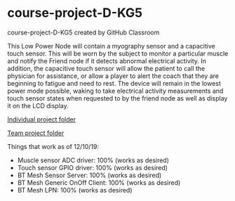 # course-project-D-KG5
course-project-D-KG5 created by GitHub Classroom

This Low Power Node will contain a myography sensor and a capacitive touch sensor. This will be worn by the subject to monitor a particular muscle and notify the Friend node if it detects abnormal electrical activity. In addition, the capacitive touch sensor will allow the patient to call the physician for assistance, or allow a player to alert the coach that they are beginning to fatigue and need to rest. 
The device will remain in the lowest power mode possible, waking to take electrical activity measurements and touch sensor states when requested to by the friend node as well as display it on the LCD display.

[Individual project folder](https://drive.google.com/open?id=1bK3R4o57g-ArICD7Jxsprh7d-9NeM6LQ)

[Team project folder](https://drive.google.com/open?id=1ULRoi2IbtZnrOraMbmO0h2yKDjaP__Aq)

Things that work as of 12/10/19:
- Muscle sensor ADC driver: 100% (works as desired)
- Touch sensor GPIO driver: 100% (works as desired)
- BT Mesh Sensor Server: 100% (works as desired)
- BT Mesh Generic OnOff Client: 100% (works as desired)
- BT Mesh LPN: 100% (works as desired)
